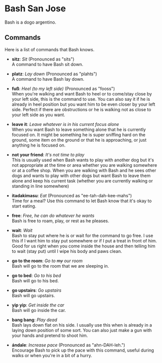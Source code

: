 # Bash San Jose

Bash is a dogo argentino. 

## Commands

Here is a list of commands that Bash knows. 

- **sitz**: *Sit* (Pronounced as "sits")  
  A command to have Bash sit down.

- **platz**: *Lay down* (Pronounced as "plahts")  
  A command to have Bash lay down. 

- **fuß**: *Heel (to my left side)* (Pronounced as "fooss")  
  When you're walking and want Bash to heel or to come/stay close by your left side, this is the command to use. You can also say it if he is already in heel position but you want him to be even closer by your left side. Perfect if there are obstructions or he is walking not as close to your left side as you want.

- **leave it**: *Leave whatever is in his current focus alone*  
  When you want Bash to leave something alone that he is currently focused on. It might be something he is super sniffing hard on the ground, some item on the ground or that he is approaching, or just anything he is focused on.

- **not your friend**: *It's not time to play*  
  This is usually used when Bash wants to play with another dog but it's not appropriate at the time or area whether you are walking somewhere or at a coffee shop. When you are walking with Bash and he sees other dogs and wants to play with other dogs but want Bash to leave them alone and keep his current task (whether you are currently walking or standing in line somewhere)

- **itadakimasu**: *Eat* (Pronounced as "ee-tah-dah-kee-mahs")  
  Time for a meal? Use this command to let Bash know that it's okay to start eating. 

- **free**: *Free, he can do whatever he wants*   
  Bash is free to roam, play, or rest as he pleases. 

- **wait**: *Wait*   
  Bash to stay put where he is or wait for the command to go free. I use this if I want him to stay put somewhere or if I put a treat in front of him. Good for us right when you come inside the house and then telling him to wait (stay put) until I wipe his body and paws clean. 

- **go to the room**: *Go to ~~my~~ our room*  
  Bash will go to the room that we are sleeping in.

- **go to bed**: *Go to his bed*  
  Bash will go to his bed.

- **go upstairs**: *Go upstairs*  
  Bash will go upstairs.

- **yip yip**: *Get inside the car*  
  Bash will go inside the car. 

- **bang bang**: *Play dead*  
  Bash lays down flat on his side. I usually use this when is already in a laying down position of some sort. You can also just make a gun with your hands and pretend to shoot him. 

- **ándale**: *Increase pace* (Pronounced as "ahn-DAH-leh.")  
  Encourage Bash to pick up the pace with this command, useful during walks or when you're in a bit of a hurry.